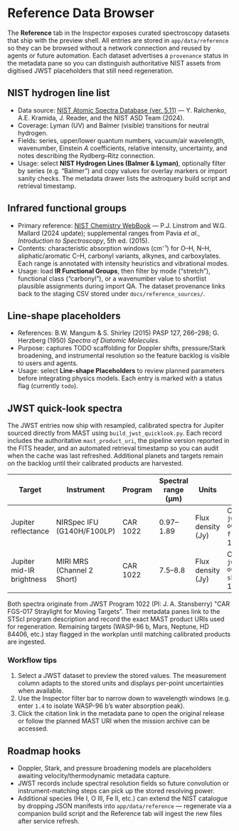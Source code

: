 # Reference Data Browser

The **Reference** tab in the Inspector exposes curated spectroscopy datasets that ship with the preview shell. All
entries are stored in `app/data/reference` so they can be browsed without a network connection and reused by agents or
future automation. Each dataset advertises a `provenance` status in the metadata pane so you can distinguish
authoritative NIST assets from digitised JWST placeholders that still need regeneration.

## NIST hydrogen line list

- Data source: [NIST Atomic Spectra Database (ver. 5.11)](https://physics.nist.gov/asd) — Y. Ralchenko, A.E. Kramida,
  J. Reader, and the NIST ASD Team (2024).
- Coverage: Lyman (UV) and Balmer (visible) transitions for neutral hydrogen.
- Fields: series, upper/lower quantum numbers, vacuum/air wavelength, wavenumber, Einstein *A* coefficients, relative
  intensity, uncertainty, and notes describing the Rydberg–Ritz connection.
- Usage: select **NIST Hydrogen Lines (Balmer & Lyman)**, optionally filter by series (e.g. “Balmer”) and copy values for
  overlay markers or import sanity checks. The metadata drawer lists the astroquery build script and retrieval timestamp.

## Infrared functional groups

- Primary reference: [NIST Chemistry WebBook](https://webbook.nist.gov/chemistry/) — P.J. Linstrom and W.G. Mallard
  (2024 update); supplemental ranges from Pavia *et al.*, *Introduction to Spectroscopy*, 5th ed. (2015).
- Contents: characteristic absorption windows (cm⁻¹) for O–H, N–H, aliphatic/aromatic C–H, carbonyl variants, alkynes,
  and carboxylates. Each range is annotated with intensity heuristics and vibrational modes.
- Usage: load **IR Functional Groups**, then filter by mode (“stretch”), functional class (“carbonyl”), or a wavenumber
  value to shortlist plausible assignments during import QA. The dataset provenance links back to the staging CSV stored
  under `docs/reference_sources/`.

## Line-shape placeholders

- References: B.W. Mangum & S. Shirley (2015) PASP 127, 266–298; G. Herzberg (1950) *Spectra of Diatomic Molecules*.
- Purpose: captures TODO scaffolding for Doppler shifts, pressure/Stark broadening, and instrumental resolution so the
  feature backlog is visible to users and agents.
- Usage: select **Line-shape Placeholders** to review planned parameters before integrating physics models. Each entry
  is marked with a status flag (currently `todo`).

## JWST quick-look spectra

The JWST entries now ship with resampled, calibrated spectra for Jupiter sourced directly from MAST using
`build_jwst_quicklook.py`. Each record includes the authoritative `mast_product_uri`, the pipeline version reported in the
FITS header, and an automated retrieval timestamp so you can audit when the cache was last refreshed. Additional planets and
targets remain on the backlog until their calibrated products are harvested.

| Target | Instrument | Program | Spectral range (µm) | Units | Provenance |
| ------ | ---------- | ------- | ------------------- | ----- | ---------- |
| Jupiter reflectance | NIRSpec IFU (G140H/F100LP) | CAR 1022 | 0.97–1.89 | Flux density (Jy) | Calibrated Level-3 `jw01022-o013_t001_nirspec_g140h-f100lp_x1d.fits` (pipeline 1.19.1). |
| Jupiter mid-IR brightness | MIRI MRS (Channel 2 Short) | CAR 1022 | 7.5–8.8 | Flux density (Jy) | Calibrated Level-3 `jw01022-o018_t001_miri_ch2-short_x1d.fits` (pipeline 1.19.1). |

Both spectra originate from JWST Program 1022 (PI: J. A. Stansberry) "CAR FGS-017 Straylight for Moving Targets". Their
metadata panes link to the STScI program description and record the exact MAST product URIs used for regeneration. Remaining
targets (WASP-96 b, Mars, Neptune, HD 84406, etc.) stay flagged in the workplan until matching calibrated products are
ingested.

### Workflow tips

1. Select a JWST dataset to preview the stored values. The measurement column adapts to the stored units and displays
   per-point uncertainties when available.
2. Use the Inspector filter bar to narrow down to wavelength windows (e.g. enter `1.4` to isolate WASP-96 b’s water
   absorption peak).
3. Click the citation link in the metadata pane to open the original release or follow the planned MAST URI when the
   mission archive can be accessed.

## Roadmap hooks

- Doppler, Stark, and pressure broadening models are placeholders awaiting velocity/thermodynamic metadata capture.
- JWST records include spectral resolution fields so future convolution or instrument-matching steps can pick up the
  stored resolving power.
- Additional species (He I, O III, Fe II, etc.) can extend the NIST catalogue by dropping JSON manifests into
  `app/data/reference` — regenerate via a companion build script and the Reference tab will ingest the new files after
  service refresh.
